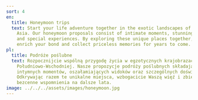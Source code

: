 ```yaml
---
sort: 4
en:
  title: Honeymoon trips
  text: Start your life adventure together in the exotic landscapes of Southeast
    Asia. Our honeymoon proposals consist of intimate moments, stunning views
    and special experiences. By exploring these unique places together, you will
    enrich your bond and collect priceless memories for years to come.
pl:
  title: Podróże poślubne
  text: Rozpocznijcie wspólną przygodę życia w egzotycznych krajobrazach Azji
    Południowo-Wschodniej. Nasze propozycje podróży poślubnych składają się z
    intymnych momentów, oszałamiających widoków oraz szczególnych doświadczeń.
    Odkrywając razem te unikalne miejsca, wzbogacicie Waszą więź i zbierzecie
    bezcenne wspomnienia na dalsze lata.
image: ../../../assets/images/honeymoon.jpg
---
```

